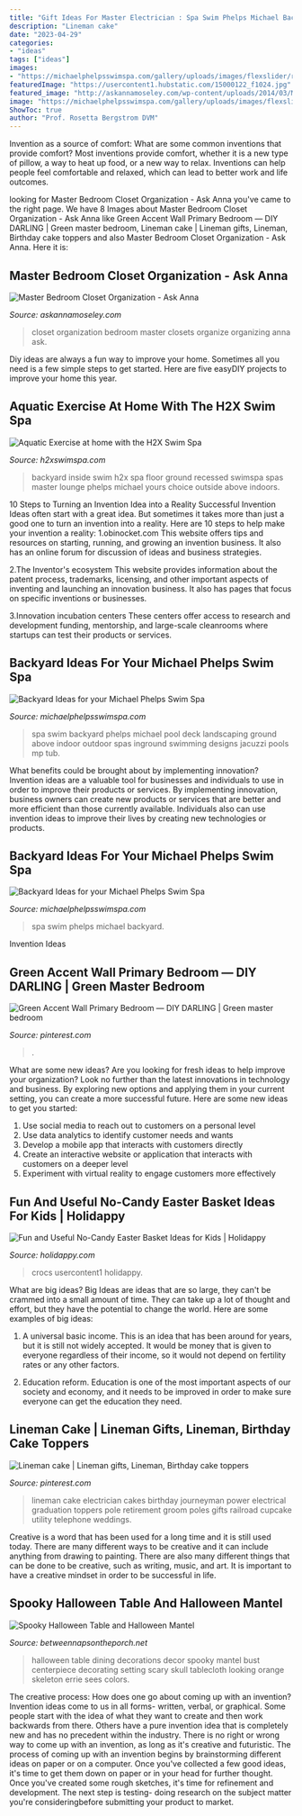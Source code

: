 ```yaml
---
title: "Gift Ideas For Master Electrician : Spa Swim Phelps Michael Backyard"
description: "Lineman cake"
date: "2023-04-29"
categories:
- "ideas"
tags: ["ideas"]
images:
- "https://michaelphelpsswimspa.com/gallery/uploads/images/flexslider/reduced/moshe-1.jpg"
featuredImage: "https://usercontent1.hubstatic.com/15000122_f1024.jpg"
featured_image: "http://askannamoseley.com/wp-content/uploads/2014/03/Master-bedroom-closet-organization-Ask-Anna.jpg"
image: "https://michaelphelpsswimspa.com/gallery/uploads/images/flexslider/reduced/moshe-1.jpg"
ShowToc: true
author: "Prof. Rosetta Bergstrom DVM"
---
```



Invention as a source of comfort: What are some common inventions that provide comfort?
Most inventions provide comfort, whether it is a new type of pillow, a way to heat up food, or a new way to relax. Inventions can help people feel comfortable and relaxed, which can lead to better work and life outcomes.

	

		
looking for Master Bedroom Closet Organization - Ask Anna you've came to the right page. We have 8 Images about Master Bedroom Closet Organization - Ask Anna like Green Accent Wall Primary Bedroom — DIY DARLING | Green master bedroom, Lineman cake | Lineman gifts, Lineman, Birthday cake toppers and also Master Bedroom Closet Organization - Ask Anna. Here it is:
		
    
## Master Bedroom Closet Organization - Ask Anna

<img loading=lazy src="http://askannamoseley.com/wp-content/uploads/2014/03/Master-bedroom-closet-organization-Ask-Anna.jpg" onerror="this.onerror=null;this.src='https://tse3.mm.bing.net/th?id=OIP.9u5OI_eefntEjK4R4YzYQgHaLY&amp;pid=15.1';" alt="Master Bedroom Closet Organization - Ask Anna">

_Source: askannamoseley.com_

>closet organization bedroom master closets organize organizing anna ask. 

	

Diy ideas are always a fun way to improve your home. Sometimes all you need is a few simple steps to get started. Here are five easyDIY projects to improve your home this year.

    
## Aquatic Exercise At Home With The H2X Swim Spa

<img loading=lazy src="http://www.h2xswimspa.com/images/backyard-ideas/inside-with-lounge-chair.jpg" onerror="this.onerror=null;this.src='https://tse2.mm.bing.net/th?id=OIP.QPhgmmHT93cy7CH3fsQJtQHaFA&amp;pid=15.1';" alt="Aquatic Exercise at home with the H2X Swim Spa">

_Source: h2xswimspa.com_

>backyard inside swim h2x spa floor ground recessed swimspa spas master lounge phelps michael yours choice outside above indoors. 

	

10 Steps to Turning an Invention Idea into a Reality
Successful Invention Ideas often start with a great idea. But sometimes it takes more than just a good one to turn an invention into a reality. Here are 10 steps to help make your invention a reality:
1.obinocket.com This website offers tips and resources on starting, running, and growing an invention business. It also has an online forum for discussion of ideas and business strategies.

2.The Inventor's ecosystem This website provides information about the patent process, trademarks, licensing, and other important aspects of inventing and launching an innovation business. It also has pages that focus on specific inventions or businesses.

3.Innovation incubation centers These centers offer access to research and development funding, mentorship, and large-scale cleanrooms where startups can test their products or services.

    
## Backyard Ideas For Your Michael Phelps Swim Spa

<img loading=lazy src="https://michaelphelpsswimspa.com/gallery/uploads/images/flexslider/reduced/moshe-1.jpg" onerror="this.onerror=null;this.src='https://tse4.mm.bing.net/th?id=OIP.MmNj2oJSNT4jxB_bALeeigHaFA&amp;pid=15.1';" alt="Backyard Ideas for your Michael Phelps Swim Spa">

_Source: michaelphelpsswimspa.com_

>spa swim backyard phelps michael pool deck landscaping ground above indoor outdoor spas inground swimming designs jacuzzi pools mp tub. 

	

What benefits could be brought about by implementing innovation?
Invention ideas are a valuable tool for businesses and individuals to use in order to improve their products or services. By implementing innovation, business owners can create new products or services that are better and more efficient than those currently available. Individuals also can use invention ideas to improve their lives by creating new technologies or products.

    
## Backyard Ideas For Your Michael Phelps Swim Spa

<img loading=lazy src="https://michaelphelpsswimspa.com/gallery/uploads/images/flexslider/stepsstreamsside.jpg" onerror="this.onerror=null;this.src='https://tse3.mm.bing.net/th?id=OIP.LL7aFnz01pBuJ08X2zr3dAHaFA&amp;pid=15.1';" alt="Backyard Ideas for your Michael Phelps Swim Spa">

_Source: michaelphelpsswimspa.com_

>spa swim phelps michael backyard. 

	

Invention Ideas

    
## Green Accent Wall Primary Bedroom — DIY DARLING | Green Master Bedroom

<img loading=lazy src="https://i.pinimg.com/736x/0b/83/6d/0b836de0d3470f29d31c308787316781.jpg" onerror="this.onerror=null;this.src='https://tse2.mm.bing.net/th?id=OIP.TWWOVjKUPuyvL89ehgnqAgHaLH&amp;pid=15.1';" alt="Green Accent Wall Primary Bedroom — DIY DARLING | Green master bedroom">

_Source: pinterest.com_

>. 

	

What are some new ideas?
Are you looking for fresh ideas to help improve your organization? Look no further than the latest innovations in technology and business. By exploring new options and applying them in your current setting, you can create a more successful future. Here are some new ideas to get you started: 
1. Use social media to reach out to customers on a personal level 
2. Use data analytics to identify customer needs and wants 
3. Develop a mobile app that interacts with customers directly 
4. Create an interactive website or application that interacts with customers on a deeper level 
5. Experiment with virtual reality to engage customers more effectively 

    
## Fun And Useful No-Candy Easter Basket Ideas For Kids | Holidappy

<img loading=lazy src="https://usercontent1.hubstatic.com/15000122_f1024.jpg" onerror="this.onerror=null;this.src='https://tse2.mm.bing.net/th?id=OIP.-l8AEUoLGfc0w76ts4KlWAHaJ4&amp;pid=15.1';" alt="Fun and Useful No-Candy Easter Basket Ideas for Kids | Holidappy">

_Source: holidappy.com_

>crocs usercontent1 holidappy. 

	

What are big ideas?
Big Ideas are ideas that are so large, they can't be crammed into a small amount of time. They can take up a lot of thought and effort, but they have the potential to change the world. Here are some examples of big ideas:
1. A universal basic income. This is an idea that has been around for years, but it is still not widely accepted. It would be money that is given to everyone regardless of their income, so it would not depend on fertility rates or any other factors.

2. Education reform. Education is one of the most important aspects of our society and economy, and it needs to be improved in order to make sure everyone can get the education they need.

    
## Lineman Cake | Lineman Gifts, Lineman, Birthday Cake Toppers

<img loading=lazy src="https://i.pinimg.com/736x/3c/e2/38/3ce238c8f409b300296a28cabf84e1a3--journeyman-lineman-graduation-cake.jpg" onerror="this.onerror=null;this.src='https://tse1.mm.bing.net/th?id=OIP.fIwAVv8Z1TmExczQHevIZAHaJ3&amp;pid=15.1';" alt="Lineman cake | Lineman gifts, Lineman, Birthday cake toppers">

_Source: pinterest.com_

>lineman cake electrician cakes birthday journeyman power electrical graduation toppers pole retirement groom poles gifts railroad cupcake utility telephone weddings. 

	

Creative is a word that has been used for a long time and it is still used today. There are many different ways to be creative and it can include anything from drawing to painting. There are also many different things that can be done to be creative, such as writing, music, and art. It is important to have a creative mindset in order to be successful in life.

    
## Spooky Halloween Table And Halloween Mantel

<img loading=lazy src="https://betweennapsontheporch.net/wp-content/uploads/2012/06/1101.jpg" onerror="this.onerror=null;this.src='https://tse3.mm.bing.net/th?id=OIP.-prX3zPqlR3ANZ4MmK4EugHaFZ&amp;pid=15.1';" alt="Spooky Halloween Table and Halloween Mantel">

_Source: betweennapsontheporch.net_

>halloween table dining decorations decor spooky mantel bust centerpiece decorating setting scary skull tablecloth looking orange skeleton errie sees colors. 

	

The creative process: How does one go about coming up with an invention?
Invention ideas come to us in all forms- written, verbal, or graphical. Some people start with the idea of what they want to create and then work backwards from there. Others have a pure invention idea that is completely new and has no precedent within the industry. There is no right or wrong way to come up with an invention, as long as it's creative and futuristic. The process of coming up with an invention begins by brainstorming different ideas on paper or on a computer. Once you've collected a few good ideas, it's time to get them down on paper or in your head for further thought. Once you've created some rough sketches, it's time for refinement and development. The next step is testing- doing research on the subject matter you're consideringbefore submitting your product to market.

